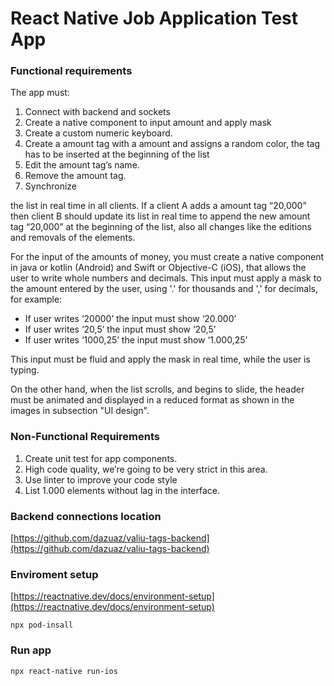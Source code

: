 # React Native Job Application Test App

### Functional requirements

The app must:

1. Connect with backend and sockets
1. Create a native component to input amount and apply mask
1. Create a custom numeric keyboard.
1. Create a amount tag with a amount and assigns a random color, the tag has to be inserted at the beginning of the list
1. Edit the amount tag’s name.
1. Remove the amount tag.
1. Synchronize

the list in real time in all clients. If a client A adds a amount tag “20,000” then client B should update its list in real time to append the new amount tag “20,000” at the beginning of the list, also all changes like the editions and removals of the elements.

For the input of the amounts of money, you must create a native component in java or kotlin (Android) and Swift or Objective-C (iOS), that allows the user to write whole numbers and decimals. This input must apply a mask to the amount entered by the user, using '.' for thousands and ',' for decimals, for example:

- If user writes ‘20000’ the input must show ‘20.000’
- If user writes ‘20,5’ the input must show ‘20,5’
- If user writes ‘1000,25’ the input must show ‘1.000,25’

This input must be fluid and apply the mask in real time, while the user is typing.

On the other hand, when the list scrolls, and begins to slide, the header must be animated and displayed in a reduced format as shown in the images in subsection "UI design".

### **Non-Functional Requirements**

1. Create unit test for app components.
1. High code quality, we’re going to be very strict in this area.
1. Use linter to improve your code style
1. List 1.000 elements without lag in the interface.

### Backend connections location
[https://github.com/dazuaz/valiu-tags-backend](https://github.com/dazuaz/valiu-tags-backend)

### Enviroment setup

[https://reactnative.dev/docs/environment-setup](https://reactnative.dev/docs/environment-setup)

`npx pod-insall`

### Run app

`npx react-native run-ios`
